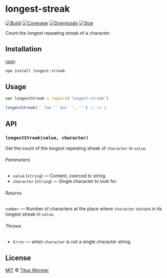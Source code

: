 # longest-streak

[![Build][build-badge]][build]
[![Coverage][coverage-badge]][coverage]
[![Downloads][downloads-badge]][downloads]
[![Size][size-badge]][size]

Count the longest repeating streak of a character.

## Installation

[npm][]:

```bash
npm install longest-streak
```

## Usage

```js
var longestStreak = require('longest-streak')

longestStreak('` foo `` bar `', '`') // => 2
```

## API

### `longestStreak(value, character)`

Get the count of the longest repeating streak of `character` in `value`.

###### Parameters

*   `value` (`string`) — Content, coerced to string.
*   `character` (`string`) — Single character to look for.

###### Returns

`number` — Number of characters at the place where `character` occurs in
its longest streak in `value`.

###### Throws

*   `Error` — when `character` is not a single character string.

## License

[MIT][license] © [Titus Wormer][author]

<!-- Definitions -->

[build-badge]: https://img.shields.io/travis/wooorm/longest-streak.svg

[build]: https://travis-ci.org/wooorm/longest-streak

[coverage-badge]: https://img.shields.io/codecov/c/github/wooorm/longest-streak.svg

[coverage]: https://codecov.io/github/wooorm/longest-streak

[downloads-badge]: https://img.shields.io/npm/dm/longest-streak.svg

[downloads]: https://www.npmjs.com/package/longest-streak

[size-badge]: https://img.shields.io/bundlephobia/minzip/longest-streak.svg

[size]: https://bundlephobia.com/result?p=longest-streak

[npm]: https://docs.npmjs.com/cli/install

[license]: license

[author]: https://wooorm.com
